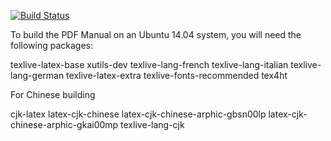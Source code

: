 [![Build Status](https://drone.io/github.com/tonghuix/getstart-zh/status.png)](https://drone.io/github.com/tonghuix/getstart-zh/latest)

To build the PDF Manual on an Ubuntu 14.04 system, you will need the following packages:

texlive-latex-base
xutils-dev
texlive-lang-french
texlive-lang-italian
texlive-lang-german
texlive-latex-extra
texlive-fonts-recommended
tex4ht

For Chinese building 

cjk-latex
latex-cjk-chinese
latex-cjk-chinese-arphic-gbsn00lp 
latex-cjk-chinese-arphic-gkai00mp 
texlive-lang-cjk
